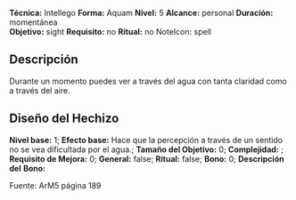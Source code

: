 
**Técnica:** Intellego
**Forma:** Aquam
**Nivel:** 5
**Alcance:** personal 
**Duración:** momentánea  
**Objetivo:** sight
**Requisito:** no
**Ritual:** no
NoteIcon: spell




## Descripción 
<p>Durante un momento puedes ver a través del agua con tanta claridad como a través del aire.</p>

## Diseño del Hechizo 

**Nivel base:** 1; **Efecto base:** Hace que la percepción a través de un sentido no se vea dificultada por el agua.;  **Tamaño del **Objetivo:**** 0; **Complejidad:** ; **Requisito de Mejora:** 0; **General:** false; **Ritual:** false; **Bono:** 0; **Descripción del** **Bono:** 

Fuente: ArM5 página 189